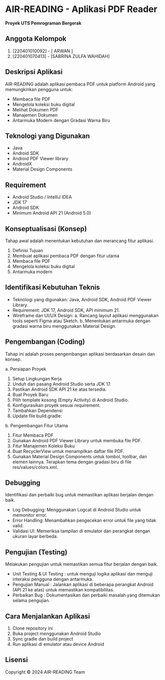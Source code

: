 # AIR-READING - Aplikasi PDF Reader
**Proyek UTS Pemrograman Bergerak**

## Anggota Kelompok
1. [220401010092] - [ ARWAN ]
2. [220401070413] - [SABRINA ZULFA WAHIDAH]

## Deskripsi Aplikasi
AIR-READING adalah aplikasi pembaca PDF untuk platform Android yang memungkinkan pengguna untuk:
- Membaca file PDF
- Mengelola koleksi buku digital
- Melihat Dokumen PDF
- Manajemen Dokumen
- Antarmuka Modern dengan Gradasi Warna Biru

## Teknologi yang Digunakan
- Java
- Android SDK
- Android PDF Viewer library
- AndroidX
- Material Design Components

## Requirement
- Android Studio / IntelliJ IDEA
- JDK 17
- Android SDK
- Minimum Android API 21 (Android 5.0)

## Konseptualisasi (Konsep)
Tahap awal adalah menentukan kebutuhan dan merancang fitur aplikasi.

1. Definisi Tujuan
2. Membuat aplikasi pembaca PDF dengan fitur utama
3. Membaca file PDF
4. Mengelola koleksi buku digital
5. Antarmuka modern

##  Identifikasi Kebutuhan Teknis
- Teknologi yang digunakan: Java, Android SDK, Android PDF Viewer Library.
- Requirement: JDK 17, Android SDK, API minimum 21.
- Wireframe dan UI/UX Design:
a. Rancang layout aplikasi menggunakan tools seperti Figma atau Sketch.
b. Menentukan antarmuka dengan gradasi warna biru menggunakan Material Design.

## Pengembangan (Coding)
Tahap ini adalah proses pengembangan aplikasi berdasarkan desain dan konsep.

a. Persiapan Proyek
1. Setup Lingkungan Kerja
2. Unduh dan pasang Android Studio serta JDK 17.
3. Pastikan Android SDK API 21 ke atas tersedia.
4. Buat Proyek Baru
5. Pilih template kosong (Empty Activity) di Android Studio.
6. Konfigurasikan proyek sesuai requirement.
7. Tambahkan Dependensi
8. Update file build.gradle:

b. Pengembangan Fitur Utama
1. Fitur Membaca PDF
2. Gunakan Android PDF Viewer Library untuk membuka file PDF.
3. Fitur Manajemen Koleksi Buku
4. Buat RecyclerView untuk menampilkan daftar file PDF.
5. Gunakan Material Design Components untuk tombol, toolbar, dan elemen lainnya.
Terapkan tema dengan gradasi biru di file res/values/colors.xml.

## Debugging
Identifikasi dan perbaiki bug untuk memastikan aplikasi berjalan dengan baik.
- Log Debugging: Menggunakan Logcat di Android Studio untuk memonitor error.
- Error Handling: Menambahkan pengecekan error untuk file yang tidak valid.
- Validasi UI: Memeriksa tampilan di emulator dan perangkat dengan ukuran layar berbeda.

## Pengujian (Testing)
Melakukan pengujian untuk memastikan semua fitur berjalan dengan baik.
- Unit Testing & UI Testing : untuk menguji logika aplikasi dan menguji interaksi pengguna dengan antarmuka.
- Pengujian Manual : Jalankan aplikasi di beberapa perangkat Android (API 21 ke atas) untuk memastikan kompatibilitas.
- Perbaikan Bug : Dokumentasikan dan perbaiki masalah yang ditemukan selama pengujian.

## Cara Menjalankan Aplikasi
1. Clone repository ini
2. Buka project menggunakan Android Studio
3. Sync gradle dan build project
4. Run aplikasi di emulator atau device Android

## Lisensi
Copyright © 2024 AIR-READING Team